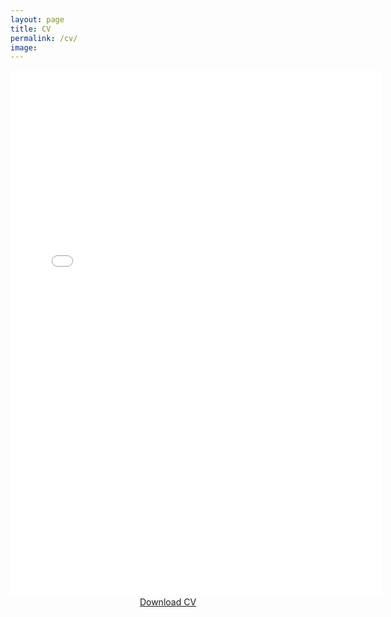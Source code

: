 ```yaml
---
layout: page
title: CV 
permalink: /cv/
image:  
---
```


<center>
<embed src="\cv\Thompson_CV.pdf" width="595" height="842" 
 type="application/pdf">
 
 <br>
  <div class="section__navigation">
    <a href="\cv\Thompson_CV.pdf" class="button button--primary section-button">Download CV</a>
  </div>
  


